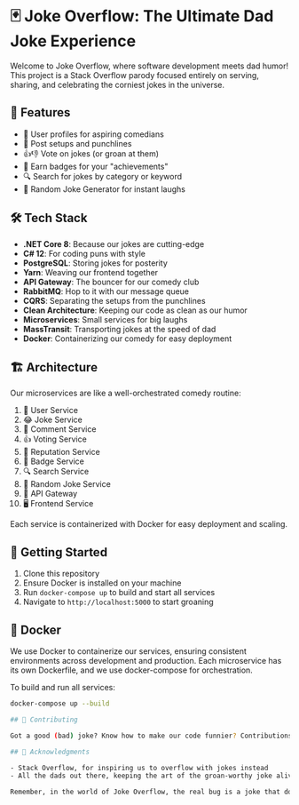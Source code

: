 # 🃏 Joke Overflow: The Ultimate Dad Joke Experience

Welcome to Joke Overflow, where software development meets dad humor! This project is a Stack Overflow parody focused entirely on serving, sharing, and celebrating the corniest jokes in the universe.

## 🚀 Features

- 👤 User profiles for aspiring comedians
- 📝 Post setups and punchlines
- 👍👎 Vote on jokes (or groan at them)
- 🏅 Earn badges for your "achievements"
- 🔍 Search for jokes by category or keyword
- 🎲 Random Joke Generator for instant laughs

## 🛠️ Tech Stack

- **.NET Core 8**: Because our jokes are cutting-edge
- **C# 12**: For coding puns with style
- **PostgreSQL**: Storing jokes for posterity
- **Yarn**: Weaving our frontend together
- **API Gateway**: The bouncer for our comedy club
- **RabbitMQ**: Hop to it with our message queue
- **CQRS**: Separating the setups from the punchlines
- **Clean Architecture**: Keeping our code as clean as our humor
- **Microservices**: Small services for big laughs
- **MassTransit**: Transporting jokes at the speed of dad
- **Docker**: Containerizing our comedy for easy deployment

## 🏗️ Architecture

Our microservices are like a well-orchestrated comedy routine:

1. 🙋 User Service
2. 😂 Joke Service
3. 💬 Comment Service
4. 👍 Voting Service
5. 🌟 Reputation Service
6. 🏅 Badge Service
7. 🔍 Search Service
8. 🎲 Random Joke Service
9. 🚪 API Gateway
10. 🖥️ Frontend Service

Each service is containerized with Docker for easy deployment and scaling.

## 🚀 Getting Started

1. Clone this repository
2. Ensure Docker is installed on your machine
3. Run `docker-compose up` to build and start all services
4. Navigate to `http://localhost:5000` to start groaning

## 🐳 Docker

We use Docker to containerize our services, ensuring consistent environments across development and production. Each microservice has its own Dockerfile, and we use docker-compose for orchestration.

To build and run all services:

```bash
docker-compose up --build

## 🤝 Contributing

Got a good (bad) joke? Know how to make our code funnier? Contributions are welcome! Please see our [CONTRIBUTING.md](CONTRIBUTING.md) for details.

## 🙏 Acknowledgments

- Stack Overflow, for inspiring us to overflow with jokes instead
- All the dads out there, keeping the art of the groan-worthy joke alive

Remember, in the world of Joke Overflow, the real bug is a joke that doesn't make you laugh!
